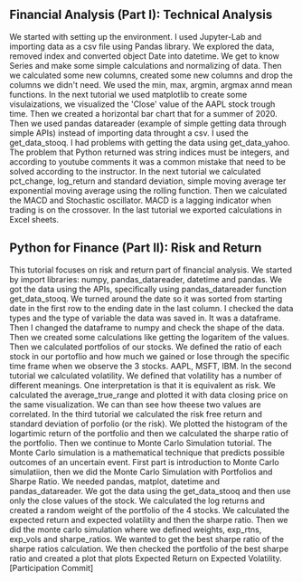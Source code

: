 ## Financial Analysis (Part I): Technical Analysis

We started with setting up the environment. I used Jupyter-Lab and importing data as a csv file using Pandas library.
We explored the data, removed index and converted object Date into datetime. We get to know Series and make some simple
calculations and normalizing of data. Then we calculated some new columns, created some new columns and drop the columns we didn't need. We used the min, max, argmin, argmax annd mean functions. In the next tutorial we used matplotlib to create some visulaizations, we visualized the 'Close' value of the AAPL stock trough time. Then we created a horizontal bar chart that for a summer of 2020. Then we used pandas datareader (example of simple getting data through simple APIs) instead of importing data throught a csv. I used the get_data_stooq. I had problems with getting the data using get_data_yahoo. The problem that Python returned was string indices must be integers, and according to youtube comments it was a common mistake that need to be solved according to the instructor. In the next tutorial we calculated pct_change, log_return and standard deviation, simple moving average ter exponential moving average using the rolling function. Then we calculated the MACD and Stochastic oscillator. MACD is a lagging indicator when trading is on the crossover. In the last tutorial we exported calculations in Excel sheets.

## Python for Finance (Part II): Risk and Return
This tutorial focuses on risk and return part of financial analysis. We started by import libraries: numpy, pandas_datareader, datetime and pandas. We got the data using the APIs, specifically using pandas_datareader function get_data_stooq. We turned around the date so it was sorted from starting date in the first row to the ending date in the last column. I checked the data types and the type of variable the data was saved in. It was a dataframe. Then I changed the dataframe to numpy and check the shape of the data. Then we created some calculations like getting the logaritem of the values. Then we calculated portfolios of our stocks. We defined the ratio of each stock in our portoflio and how much we gained or lose through the specific time frame when we observe the 3 stocks. AAPL, MSFT, IBM. In the second tutorial we calculated volatility. We defined that volatility has a number of different meanings. One interpretation is that it is equivalent as risk. We calculated the average_true_range and plotted it with data closing price on the same visualization. We can than see how theese two values are correlated. In the third tutorial we calculated the risk free return and standard deviation of porfolio (or the risk). We plotted the histogram of the logartimic return of the portfolio and then we calculated the sharpe ratio of the portfolio. Then we continue to Monte Carlo Simulation tutorial. The Monte Carlo simulation is a mathematical technique that predicts possible outcomes of an uncertain event. First part is introduction to Monte Carlo simulatiion, then we did the Monte Carlo Simulation with Portfolios and Sharpe Ratio. We needed pandas, matplot, datetime and pandas_datareader. We got the data using the get_data_stooq and then use only the close values of the stock. We calculated the log returns and created a random weight of the portfolio of the 4 stocks. We calculated the expected return and expected volatility and then the sharpe ratio. Then we did the monte carlo simulation where we defined weights, exp_rtns, exp_vols and sharpe_ratios. We wanted to get the best sharpe ratio of the sharpe ratios calculation. We then checked the portfolio of the best sharpe ratio and created a plot that plots Expected Return on Expected Volatility. [Participation Commit]
